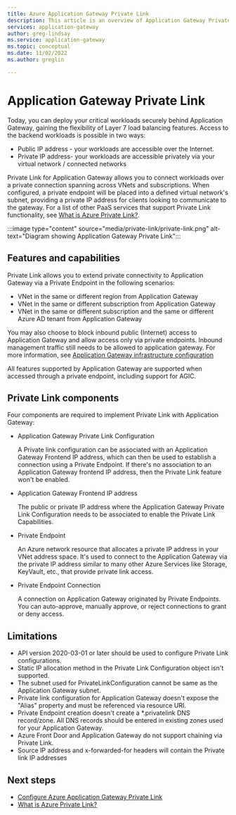 ```yaml
---
title: Azure Application Gateway Private Link
description: This article is an overview of Application Gateway Private Link.
services: application-gateway
author: greg-lindsay
ms.service: application-gateway
ms.topic: conceptual
ms.date: 11/02/2022
ms.author: greglin

---
```


# Application Gateway Private Link 

Today, you can deploy your critical workloads securely behind Application Gateway, gaining the flexibility of Layer 7 load balancing features. Access to the backend workloads is possible in two ways:

- Public IP address - your workloads are accessible over the Internet. 
- Private IP address- your workloads are accessible privately via your virtual network / connected networks

Private Link for Application Gateway allows you to connect workloads over a private connection spanning across VNets and subscriptions. When configured, a private endpoint will be placed into a defined virtual network's subnet, providing a private IP address for clients looking to communicate to the gateway. For a list of other PaaS services that support Private Link functionality, see [What is Azure Private Link?](../private-link/private-link-overview.md).

:::image type="content" source="media/private-link/private-link.png" alt-text="Diagram showing Application Gateway Private Link":::



## Features and capabilities

Private Link allows you to extend private connectivity to Application Gateway via a Private Endpoint in the following scenarios:
-	VNet in the same or different region from Application Gateway
-	VNet in the same or different subscription from Application Gateway
-	VNet in the same or different subscription and the same or different Azure AD tenant from Application Gateway

You may also choose to block inbound public (Internet) access to Application Gateway and allow access only via private endpoints. Inbound management traffic still needs to be allowed to application gateway. For more information, see [Application Gateway infrastructure configuration](configuration-infrastructure.md#network-security-groups)

All features supported by Application Gateway are supported when accessed through a private endpoint, including support for AGIC.

## Private Link components

Four components are required to implement Private Link with Application Gateway:

- Application Gateway Private Link Configuration

   A Private link configuration can be associated with an Application Gateway Frontend IP address, which can then be used to establish a connection using a Private Endpoint. If there's no association to an Application Gateway frontend IP address, then the Private Link feature won't be enabled.

- Application Gateway Frontend IP address

   The public or private IP address where the Application Gateway Private Link Configuration needs to be associated to enable the Private Link Capabilities.

- Private Endpoint

   An Azure network resource that allocates a private IP address in your VNet address space. It's used to connect to the Application Gateway via the private IP address similar to many other Azure Services like Storage, KeyVault, etc., that provide private link access.

- Private Endpoint Connection

   A connection on Application Gateway originated by Private Endpoints. You can auto-approve, manually approve, or reject connections to grant or deny access.

## Limitations
- API version 2020-03-01 or later should be used to configure Private Link configurations.
- Static IP allocation method in the Private Link Configuration object isn't supported.
- The subnet used for PrivateLinkConfiguration cannot be same as the Application Gateway subnet.
- Private link configuration for Application Gateway doesn't expose the "Alias" property and must be referenced via resource URI.
- Private Endpoint creation doesn't create a \*.privatelink DNS record/zone. All DNS records should be entered in existing zones used for your Application Gateway.
- Azure Front Door and Application Gateway do not support chaining via Private Link.
- Source IP address and x-forwarded-for headers will contain the Private link IP addresses

## Next steps

- [Configure Azure Application Gateway Private Link](private-link-configure.md)
- [What is Azure Private Link?](../private-link/private-link-overview.md)
